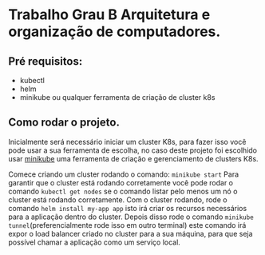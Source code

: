 # Trabalho Grau B Arquitetura e organização de computadores.

## Pré requisitos:
- kubectl
- helm
- minikube ou qualquer ferramenta de criação de cluster k8s


## Como rodar o projeto.
Inicialmente será necessário iniciar um cluster K8s, para fazer isso você pode usar a sua ferramenta de escolha, no caso deste projeto foi escolhido usar [minikube](https://minikube.sigs.k8s.io/docs/) uma ferramenta de criação e gerenciamento de clusters K8s.

Comece criando um cluster rodando o comando:
``minikube start``
Para garantir que o cluster está rodando corretamente você pode rodar o comando `kubectl get nodes` se o comando listar pelo menos um nó o cluster está rodando corretamente.
Com o cluster rodando, rode o comando `helm install my-app app` isto irá criar os recursos necessários para a aplicação dentro do cluster. Depois disso rode o comando `minikube tunnel`(preferencialmente rode isso em outro terminal) este comando irá expor o load balancer criado no cluster para a sua máquina, para que seja possível chamar a aplicação como um serviço local.
